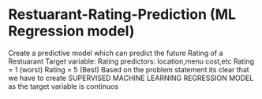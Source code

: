 # Restuarant-Rating-Prediction (ML Regression model)

Create a predictive model which can predict the future Rating of a Restuarant
Target variable: Rating
predictors: location,menu cost,etc
Rating = 1 (worst)
Rating = 5 (Best)
Based on the problem statement its clear that we have to create SUPERVISED MACHINE LEARNING REGRESSION MODEL as the target variable is continuos
